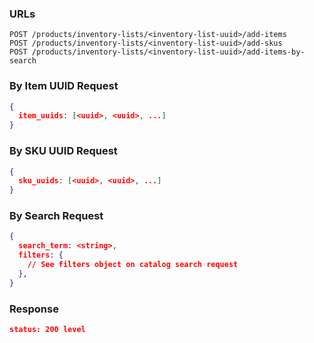 ### URLs

```
POST /products/inventory-lists/<inventory-list-uuid>/add-items
POST /products/inventory-lists/<inventory-list-uuid>/add-skus
POST /products/inventory-lists/<inventory-list-uuid>/add-items-by-search
```

### By Item UUID Request

```json
{
  item_uuids: [<uuid>, <uuid>, ...]
}
```

### By SKU UUID Request

```json
{
  sku_uuids: [<uuid>, <uuid>, ...]
}
```

### By Search Request

```json
{
  search_term: <string>,
  filters: {
    // See filters object on catalog search request
  },
}
```

### Response

```json
status: 200 level
```
